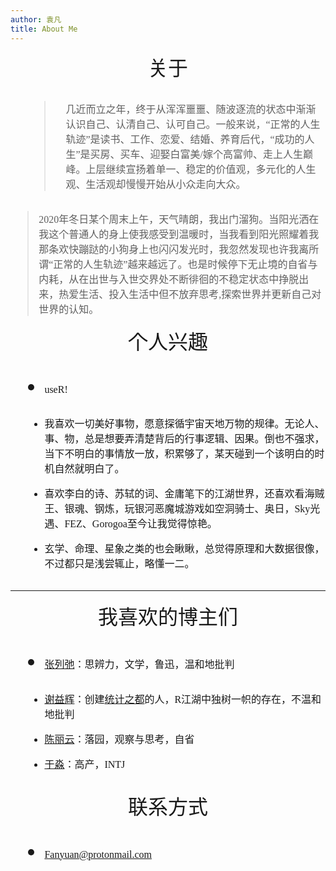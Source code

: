 ```yaml
---
author: 袁凡
title: About Me
---
```


<center><font face="黑体" size=6>关于</center>

><font face="宋体" size=3>几近而立之年，终于从浑浑噩噩、随波逐流的状态中渐渐认识自己、认清自己、认可自己。一般来说，“正常的人生轨迹”是读书、工作、恋爱、结婚、养育后代，“成功的人生”是买房、买车、迎娶白富美/嫁个高富帅、走上人生巅峰。上层继续宣扬着单一、稳定的价值观，多元化的人生观、生活观却慢慢开始从小众走向大众。

><font face="宋体" size=3>2020年冬日某个周末上午，天气晴朗，我出门溜狗。当阳光洒在我这个普通人的身上使我感受到温暖时，当我看到阳光照耀着我那条欢快蹦跶的小狗身上也闪闪发光时，我忽然发现也许我离所谓“正常的人生轨迹”越来越远了。也是时候停下无止境的自省与内耗，从在出世与入世交界处不断徘徊的不稳定状态中挣脱出来，热爱生活、投入生活中但不放弃思考,探索世界并更新自己对世界的认知。

<center><font face="黑体" size=6>个人兴趣</center>

+ <font face="宋体" size=3> useR!

+ <font face="宋体" size=3>我喜欢一切美好事物，愿意探循宇宙天地万物的规律。无论人、事、物，总是想要弄清楚背后的行事逻辑、因果。倒也不强求，当下不明白的事情放一放，积累够了，某天碰到一个该明白的时机自然就明白了。

+ <font face="宋体" size=3>喜欢李白的诗、苏轼的词、金庸笔下的江湖世界，还喜欢看海贼王、银魂、钢炼，玩银河恶魔城游戏如空洞骑士、奥日，Sky光遇、FEZ、Gorogoa至今让我觉得惊艳。 

+ <font face="宋体" size=3>玄学、命理、星象之类的也会瞅瞅，总觉得原理和大数据很像，不过都只是浅尝辄止，略懂一二。

---------------------

<center><font face="黑体" size=6>我喜欢的博主们</center>

+ <font face="宋体" size=3>[张列弛](https://www.liechi.org/)：思辨力，文学，鲁迅，温和地批判

+ <font face="宋体" size=3>[谢益辉](https://yihui.org/)：创建[统计之都](https://d.cosx.org/)的人，R江湖中独树一帜的存在，不温和地批判

+ <font face="宋体" size=3>[陈丽云](http://www.loyhome.com/)：落园，观察与思考，自省

+ <font face="宋体" size=3>[于淼](https://yufree.cn/)：高产，INTJ



<center><font face="黑体" size=6>联系方式</center>

+ <font face="宋体" size=3>Fanyuan@protonmail.com



